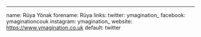 ---
name: Rüya Yönak
forename: Rüya
links:
  twitter: ymagination_
  facebook: ymaginationcouk
  instagram: ymagination_
  website: https://www.ymagination.co.uk
  default: twitter
